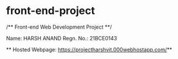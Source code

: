 # front-end-project
/** Front-end Web Development Project **/

Name: HARSH ANAND
Regn. No.: 21BCE0143

** Hosted Webpage: https://projectharshvit.000webhostapp.com/**
